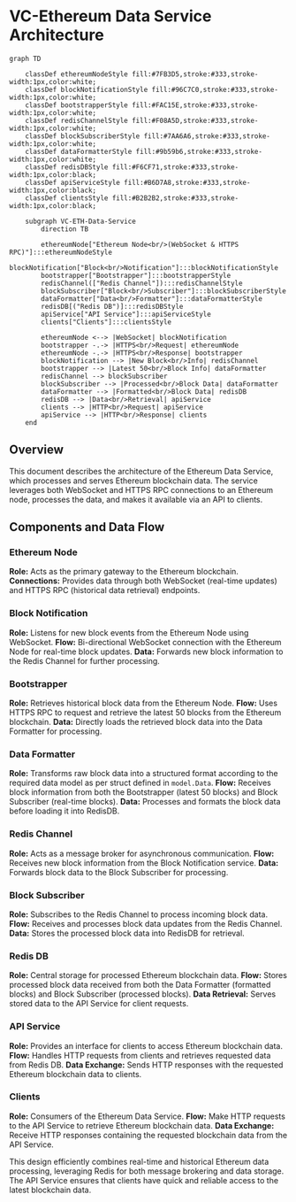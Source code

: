 # VC-Ethereum Data Service Architecture

```mermaid
graph TD

    classDef ethereumNodeStyle fill:#7FB3D5,stroke:#333,stroke-width:1px,color:white;
    classDef blockNotificationStyle fill:#96C7C0,stroke:#333,stroke-width:1px,color:white;
    classDef bootstrapperStyle fill:#FAC15E,stroke:#333,stroke-width:1px,color:white;
    classDef redisChannelStyle fill:#F08A5D,stroke:#333,stroke-width:1px,color:white;
    classDef blockSubscriberStyle fill:#7AA6A6,stroke:#333,stroke-width:1px,color:white;
    classDef dataFormatterStyle fill:#9b59b6,stroke:#333,stroke-width:1px,color:white;
    classDef redisDBStyle fill:#F6CF71,stroke:#333,stroke-width:1px,color:black;
    classDef apiServiceStyle fill:#B6D7A8,stroke:#333,stroke-width:1px,color:black;
    classDef clientsStyle fill:#B2B2B2,stroke:#333,stroke-width:1px,color:black;
    
    subgraph VC-ETH-Data-Service
        direction TB
        
        ethereumNode["Ethereum Node<br/>(WebSocket & HTTPS RPC)"]:::ethereumNodeStyle
        blockNotification["Block<br/>Notification"]:::blockNotificationStyle
        bootstrapper["Bootstrapper"]:::bootstrapperStyle
        redisChannel(["Redis Channel"]):::redisChannelStyle
        blockSubscriber["Block<br/>Subscriber"]:::blockSubscriberStyle
        dataFormatter["Data<br/>Formatter"]:::dataFormatterStyle
        redisDB[("Redis DB")]:::redisDBStyle
        apiService["API Service"]:::apiServiceStyle
        clients["Clients"]:::clientsStyle
        
        ethereumNode <--> |WebSocket| blockNotification
        bootstrapper -.-> |HTTPS<br/>Request| ethereumNode
        ethereumNode -.-> |HTTPS<br/>Response| bootstrapper
        blockNotification --> |New Block<br/>Info| redisChannel
        bootstrapper --> |Latest 50<br/>Block Info| dataFormatter
        redisChannel --> blockSubscriber
        blockSubscriber --> |Processed<br/>Block Data| dataFormatter
        dataFormatter --> |Formatted<br/>Block Data| redisDB
        redisDB --> |Data<br/>Retrieval| apiService
        clients --> |HTTP<br/>Request| apiService
        apiService --> |HTTP<br/>Response| clients
    end

```

## Overview

This document describes the architecture of the Ethereum Data Service, which processes and serves Ethereum blockchain data. The service leverages both WebSocket and HTTPS RPC connections to an Ethereum node, processes the data, and makes it available via an API to clients.

## Components and Data Flow

### Ethereum Node
**Role:** Acts as the primary gateway to the Ethereum blockchain.
**Connections:** Provides data through both WebSocket (real-time updates) and HTTPS RPC (historical data retrieval) endpoints.

### Block Notification
**Role:** Listens for new block events from the Ethereum Node using WebSocket.
**Flow:** Bi-directional WebSocket connection with the Ethereum Node for real-time block updates.
**Data:** Forwards new block information to the Redis Channel for further processing.

### Bootstrapper
**Role:** Retrieves historical block data from the Ethereum Node.
**Flow:** Uses HTTPS RPC to request and retrieve the latest 50 blocks from the Ethereum blockchain.
**Data:** Directly loads the retrieved block data into the Data Formatter for processing.

### Data Formatter
**Role:** Transforms raw block data into a structured format according to the required data model as per struct defined in `model.Data`.
**Flow:** Receives block information from both the Bootstrapper (latest 50 blocks) and Block Subscriber (real-time blocks).
**Data:** Processes and formats the block data before loading it into RedisDB.

### Redis Channel
**Role:** Acts as a message broker for asynchronous communication.
**Flow:** Receives new block information from the Block Notification service.
**Data:** Forwards block data to the Block Subscriber for processing.

### Block Subscriber
**Role:** Subscribes to the Redis Channel to process incoming block data.
**Flow:** Receives and processes block data updates from the Redis Channel.
**Data:** Stores the processed block data into RedisDB for retrieval.

### Redis DB
**Role:** Central storage for processed Ethereum blockchain data.
**Flow:** Stores processed block data received from both the Data Formatter (formatted blocks) and Block Subscriber (processed blocks).
**Data Retrieval:** Serves stored data to the API Service for client requests.

### API Service
**Role:** Provides an interface for clients to access Ethereum blockchain data.
**Flow:** Handles HTTP requests from clients and retrieves requested data from Redis DB.
**Data Exchange:** Sends HTTP responses with the requested Ethereum blockchain data to clients.

### Clients
**Role:** Consumers of the Ethereum Data Service.
**Flow:** Make HTTP requests to the API Service to retrieve Ethereum blockchain data.
**Data Exchange:** Receive HTTP responses containing the requested blockchain data from the API Service.

This design efficiently combines real-time and historical Ethereum data processing, leveraging Redis for both message brokering and data storage. The API Service ensures that clients have quick and reliable access to the latest blockchain data. 
